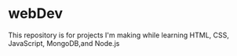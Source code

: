# webDev
This repository is for projects I'm making while learning HTML, CSS, JavaScript, MongoDB,and Node.js